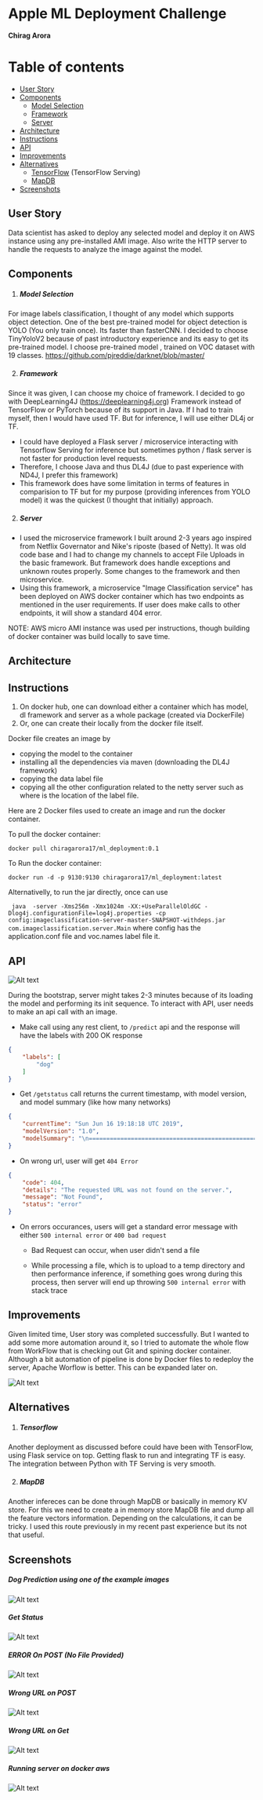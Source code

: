 # Apple ML Deployment Challenge

**Chirag Arora**

Table of contents
=================

   * [User Story](#user-story)
   * [Components](#components)
      * [Model Selection](#model-selection)
      * [Framework](#framework)
      * [Server](#server)
   * [Architecture](#architecture)
   * [Instructions](#instructions)
   * [API](#api)
   * [Improvements](#improvements)
   * [Alternatives](#alternatives)
      * [TensorFlow](#tensorflow) (TensorFlow Serving)
      * [MapDB](#mapdb)
   * [Screenshots](#screenshots)

## User Story
Data scientist has asked to deploy any selected model and deploy it on AWS instance using any pre-installed AMI image. Also write the HTTP server to handle the requests to analyze the image against the model. 

## Components
1. ##### Model Selection 

For image labels classification, I thought of any model which supports object detection. One of the best pre-trained model for object detection is YOLO (You only train once). Its faster than fasterCNN. I decided to choose TinyYoloV2 because of past introductory experience and its easy to get its pre-trained model. I choose pre-trained model , trained on VOC dataset with 19 classes.
https://github.com/pjreddie/darknet/blob/master/

2. ##### Framework

Since it was given, I can choose my choice of framework. I decided to go with DeepLearning4J (https://deeplearning4j.org) Framework instead of TensorFlow or PyTorch because of its support in Java. If I had to train myself, then I would have used TF. But for inference, I will use either DL4j or TF. 
 - I could have deployed a Flask server / microservice interacting with Tensorflow Serving for inference but sometimes python / flask server is not faster for production level requests. 
 - Therefore, I choose Java and thus DL4J (due to past experience with ND4J, I prefer this framework)
 - This framework does have some limitation in terms of features in comparision to TF but for my purpose (providing inferences from YOLO model) it was the quickest (I thought that initially) approach.
 
2. ##### Server

- I used the microservice framework I built around 2-3 years ago inspired from Netflix Governator and Nike's riposte (based of Netty). It was old code base and I had to change my channels to accept File Uploads in the basic framework. But framework does handle exceptions and unknown routes properly. Some changes to the framework and then microservice.
- Using this framework, a microservice "Image Classification service" has been deployed on AWS docker container which has two endpoints as mentioned in the user requirements. If user does make calls to other endpoints, it will show a standard 404 error. 

NOTE: AWS micro AMI instance was used per instructions, though building of docker container was build locally to save time. 

## Architecture


## Instructions
1. On docker hub, one can download either a container which has model, dl framework and server as a whole package (created via DockerFile) 
2. Or, one can create their locally from the docker file itself. 

Docker file creates an image by 
- copying the model to the container
- installing all the dependencies via maven (downloading the DL4J framework)
- copying the data label file
- copying all the other configuration related to the netty server such as where is the location of the label file. 

Here are 2 Docker files used to create an image and run the docker container.

To pull the docker container: 

``` docker pull chiragarora17/ml_deployment:0.1 ```


To Run the docker container:

``` docker run -d -p 9130:9130 chiragarora17/ml_deployment:latest  ```



Alternativelly, to run the jar directly, once can use

``` java  -server -Xms256m -Xmx1024m -XX:+UseParallelOldGC -Dlog4j.configurationFile=log4j.properties -cp config:imageclassification-server-master-SNAPSHOT-withdeps.jar com.imageclassification.server.Main```
where config has the application.conf file and voc.names label file it.

## API

![Alt text](screenshots/table.png?raw=true "API  Table")

During the bootstrap, server might takes 2-3 minutes because of its loading the model and performing its init sequence.
To interact with API, user needs to make an api call with an image. 
- Make call using any rest client, to ```/predict``` api and the response will have the labels with 200 OK response 

```json
{
    "labels": [
        "dog"
    ]
}
```

- Get ```/getstatus``` call returns the current timestamp, with model version, and model summary (like how many networks)

```json
{
    "currentTime": "Sun Jun 16 19:18:18 UTC 2019",
    "modelVersion": "1.0",
    "modelSummary": "\n===========================================================================================================================================================\nVertexName (VertexType)                      nIn,nOut    TotalParams   ParamsShape                                                  Vertex Inputs          \n===========================================================================================================================================================\ninput_1 (InputVertex)                        -,-         -             -                                                            -                      \nconv2d_1 (ConvolutionLayer)                  3,16        432           W:{16,3,3,3}                                                 [input_1]              \nbatch_normalization_1 (BatchNormalization)   16,16       64            gamma:{1,16}, beta:{1,16}, mean:{1,16}, var:{1,16}           [conv2d_1]             \nleaky_re_lu_1 (ActivationLayer)              -,-         0             -                                                            [batch_normalization_1]\nmax_pooling2d_1 (SubsamplingLayer)           -,-         0             -                                                            [leaky_re_lu_1]        \nconv2d_2 (ConvolutionLayer)                  16,32       4608          W:{32,16,3,3}"
}
```

- On wrong url, user will get ```404 Error```
```json
{
    "code": 404,
    "details": "The requested URL was not found on the server.",
    "message": "Not Found",
    "status": "error"
}
```

- On errors occurances, users will get a standard error message with either ```500 internal error``` or ```400 bad request```
  - Bad Request can occur, when user didn't send a file
  
  - While processing a file, which is to upload to a temp directory and then performance inference, if something goes wrong during this process, then server will end up throwing ```500 internal error``` with stack trace
  



## Improvements
Given limited time, User story was completed successfully. But I wanted to add some more automation around it, so I tried to automate the whole flow from WorkFlow that is checking out Git and spining docker container. Although a bit automation of pipeline is done by Docker files to redeploy the server, Apache Worflow is better. This can be expanded later on.

![Alt text](screenshots/workflow.png?raw=true "Workflow")


## Alternatives
1. ##### Tensorflow

Another deployment as discussed before could have been with TensorFlow, using Flask service on top. Getting flask to run and integrating TF is easy. The integration between Python with TF Serving is very smooth. 

2. ##### MapDB

Another infereces can be done through MapDB or basically in memory KV store. For this we need to create a in memory store MapDB file and dump all the feature vectors information. Depending on the calculations, it can be tricky. I used this route previously in my recent past experience but its not that useful.

## Screenshots

##### Dog Prediction using one of the example images
![Alt text](screenshots/dog_prediction_result.png?raw=true "Dog Prediction using one of the example images")

##### Get Status 
![Alt text](screenshots/getstatus_result.png?raw=true "Get status api result")

##### ERROR On POST (No File Provided)
![Alt text](screenshots/no_file_post_error_result.png?raw=true "POST ERROR")


##### Wrong URL on POST
![Alt text](screenshots/wrong_url_post_result.png?raw=true "Wrong URL on POST")

##### Wrong URL on Get
![Alt text](screenshots/wrongurl_get_result.png?raw=true "Wrong URL on GET")

##### Running server on docker aws
![Alt text](screenshots/aws_docker.png?raw=true "Running server on docker aws")
